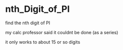 # nth_Digit_of_PI
find the nth digit of PI

my calc professor said it couldnt be done (as a series)

it only works to about 15 or so digits
